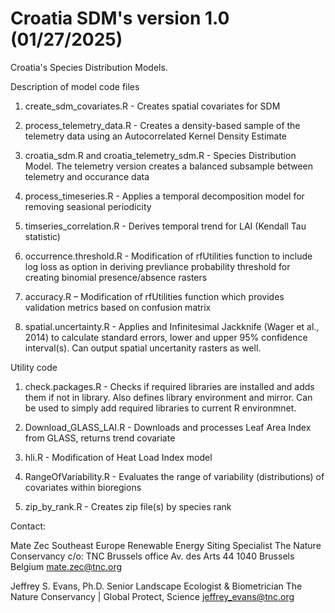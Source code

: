 # Croatia SDM's version 1.0 (01/27/2025)

Croatia's Species Distribution Models. 

Description of model code files 

1. create_sdm_covariates.R - Creates spatial covariates for SDM 

2. process_telemetry_data.R - Creates a density-based sample of the telemetry data using an Autocorrelated Kernel Density Estimate 

3. croatia_sdm.R and croatia_telemetry_sdm.R - Species Distribution Model. The telemetry version creates a balanced subsample between telemetry and occurance data   

4. process_timeseries.R - Applies a temporal decomposition model for removing seasional periodicity

5. timseries_correlation.R - Derives temporal trend for LAI (Kendall Tau statistic)

6. occurrence.threshold.R - Modification of rfUtilities function to include log loss as option in deriving prevliance probability threshold for creating binomial presence/absence rasters

7. accuracy.R – Modification of rfUtilities function which provides validation metrics based on confusion matrix

8. spatial.uncertainty.R - Applies and Infinitesimal Jackknife (Wager et al., 2014) to calculate standard errors, lower and upper 95% confidence interval(s). Can output spatial uncertanity rasters as well. 

Utility code

1. check.packages.R - Checks if required libraries are installed and adds them if not in library. Also defines library environment and mirror. Can be used to simply add required libraries to current R environmnet. 

2. Download_GLASS_LAI.R - Downloads and processes Leaf Area Index from GLASS, returns trend covariate

3. hli.R - Modification of Heat Load Index model

4. RangeOfVariability.R - Evaluates the range of variability (distributions) of covariates within bioregions

5. zip_by_rank.R - Creates zip file(s) by species rank

Contact:

Mate Zec
Southeast Europe Renewable Energy Siting Specialist
The Nature Conservancy
c/o: TNC Brussels office
Av. des Arts 44
1040 Brussels
Belgium
mate.zec@tnc.org

Jeffrey S. Evans, Ph.D.
Senior Landscape Ecologist & Biometrician 
The Nature Conservancy | Global Protect, Science 
jeffrey_evans@tnc.org
